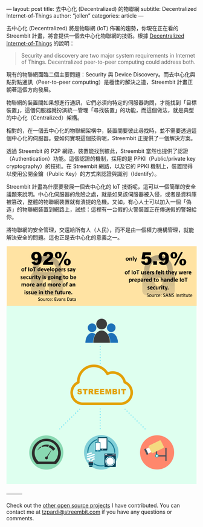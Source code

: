 —
layout: post
title: 去中心化 (Decentralized) 的物聯網
subtitle: Decentralized Internet-of-Things
author: “jollen”
categories: article
—

去中心化 (Decentralized) 將是物聯網 (IoT) 佈署的趨勢，你現在正在看的 Streembit 計畫，將會提供一個去中心化物聯網的技術。根據 [Decentralized Internet-of-Things](http://streembit.github.io/2016-05-12-Decentralized-Internet-of-Things/) 的說明：

> Security and discovery are two major system requirements in Internet of Things. Decentralized peer-to-peer computing could address both. 

現有的物聯網面臨二個主要問題：Security 與 Device Discovery。而去中心化與點對點通訊（Peer-to-peer computing）是極佳的解決之道，Streembit 計畫正朝著這個方向發展。

物聯網的裝置間如果想進行通訊，它們必須向特定的伺服器詢問，才能找到「目標裝置」，這個伺服器就扮演統一管理「尋找裝置」的功能，而這個做法，就是典型的中心化（Centralized）架構。

相對的，在一個去中心化的物聯網架構中，裝置間要彼此尋找時，並不需要透過這個中心化的伺服器。要如何實現這個技術呢，Streembit 正提供了一個解決方案。

透過 Streembit 的 P2P 網路，裝置能找到彼此，Streembit 當然也提供了認證（Authentication）功能。這個認證的機制，採用的是 PPKI（Public/private key cryptography）的技術。在 Streembit 網路，以及它的 PPKI 機制上，裝置間得以使用公開金鑰（Public Key）的方式來認證與識別（Identify）。

Streembit 計畫為什麼要發展一個去中心化的 IoT 技術呢，這可以一個簡單的安全議題來說明。中心化伺服器的危險之處，就是如果該伺服器被入侵，或者是資料庫被篡改，整體的物聯網裝置就有潰提的危機。又如，有心人士可以加入一個「偽造」的物聯網裝置到網路上，試想：這裡有一台假的火警裝置正在傳送假的警報給你。

將物聯網的安全管理，交還給所有人（人民），而不是由一個權力機構管理，就能解決安全的問題。這也正是去中心化的意義之一。

![Streembit IoT](../img/streembit_iot.png)


———

Check out the [other open source projects](https://github.com/zsoltpardi) I have contributed. You can contact me at tzpardi@streembit.com if you have any questions or comments.
